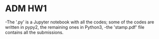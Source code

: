 # ADM HW1
-The '.py' is a Jupyter notebook with all the codes; some of the codes are written in pypy2, the remaining ones in Python3,
-the 'stamp.pdf' file contains all the submissions.
